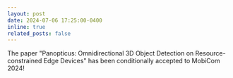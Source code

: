 ```yaml
---
layout: post
date: 2024-07-06 17:25:00-0400
inline: true
related_posts: false
---
```


The paper "Panopticus: Omnidirectional 3D Object Detection on Resource-constrained Edge Devices" has been conditionally accepted to MobiCom 2024!
